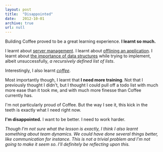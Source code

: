 ```yaml
---
layout: post
title:  "Disappointed"
date:   2012-10-01
archive: true
url: null
---
```


Building Coffee proved to be a great learning experience. **I learnt so much.**

I learnt about [server management](https://github.com/sitaramc/gitolite). I learnt about [offlining an application](http://blip.tv/jsconf/jsconf2012-jake-archibald-appcache-douchebag-6143723). I learnt about [the importance of data structures](http://programmers.stackexchange.com/questions/163185/torvalds-quote-about-good-programmer) while trying to implement, albeit unsuccessfully, _a recursively defined list of lists_. 
<!--more-->

Interestingly, I also learnt _[coffee](http://coffeescript.org)_.

Most importantly though, I learnt that **I need more training**. Not that I previously thought I didn't, but I thought I could pull off a todo list with much more ease than it took me, and with much more finesse than Coffee currently has.

I'm not particularly proud of Coffee. But the way I see it, this kick in the teeth is exactly what I need right now.

**I'm disappointed.** I want to be better. I need to work harder.

_Though I'm not sure what the lesson is exactly, I think I also learnt something about team dynamics. We could have done several things better, like communication for instance. This is not a trivial problem and I'm not going to make it seem so. I'll definitely be reflecting upon this._
